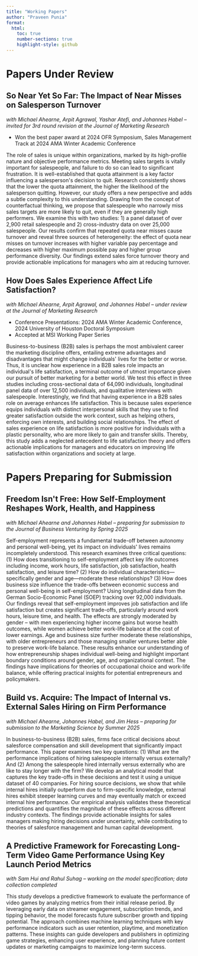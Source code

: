 ```yaml
---
title: "Working Papers"
author: "Praveen Punia"
format: 
  html:
    toc: true
    number-sections: true
    highlight-style: github
---
```


# Papers Under Review

## So Near Yet So Far: The Impact of Near Misses on Salesperson Turnover
*with Michael Ahearne, Arpit Agrawal, Yashar Atefi, and Johannes Habel – invited for 3rd round revision at the Journal of Marketing Research*

- Won the best paper award at 2024 OFR Symposium, Sales Management Track at 2024 AMA Winter Academic Conference

The role of sales is unique within organizations, marked by its high-profile nature and objective performance metrics. Meeting sales targets is vitally important for salespeople, and failure to do so can lead to significant frustration. It is well-established that quota attainment is a key factor influencing a salesperson's decision to quit. Research consistently shows that the lower the quota attainment, the higher the likelihood of the salesperson quitting. However, our study offers a new perspective and adds a subtle complexity to this understanding. Drawing from the concept of counterfactual thinking, we propose that salespeople who narrowly miss sales targets are more likely to quit, even if they are generally high performers. We examine this with two studies: 1) a panel dataset of over 2,900 retail salespeople and 2) cross-industry data on over 25,000 salespeople. Our results confirm that repeated quota near misses cause turnover and reveal three sources of heterogeneity: the effect of quota near misses on turnover increases with higher variable pay percentage and decreases with higher maximum possible pay and higher group performance diversity. Our findings extend sales force turnover theory and provide actionable implications for managers who aim at reducing turnover.

## How Does Sales Experience Affect Life Satisfaction?
*with Michael Ahearne, Arpit Agrawal, and Johannes Habel – under review at the Journal of Marketing Research*

- Conference Presentations: 2024 AMA Winter Academic Conference, 2024 University of Houston Doctoral Symposium
- Accepted at MSI Working Paper Series

Business-to-business (B2B) sales is perhaps the most ambivalent career the marketing discipline offers, entailing extreme advantages and disadvantages that might change individuals' lives for the better or worse. Thus, it is unclear how experience in a B2B sales role impacts an individual's life satisfaction, a terminal outcome of utmost importance given our pursuit of better marketing for a better world. We test this effect in three studies including cross-sectional data of 64,090 individuals, longitudinal panel data of over 12,500 individuals, and qualitative interviews with salespeople. Interestingly, we find that having experience in a B2B sales role on average enhances life satisfaction. This is because sales experience equips individuals with distinct interpersonal skills that they use to find greater satisfaction outside the work context, such as helping others, enforcing own interests, and building social relationships. The effect of sales experience on life satisfaction is more positive for individuals with a plastic personality, who are more likely to gain and transfer skills. Thereby, this study adds a neglected antecedent to life satisfaction theory and offers actionable implications for managers and educators on improving life satisfaction within organizations and society at large.

# Papers Preparing for Submission

## Freedom Isn't Free: How Self-Employment Reshapes Work, Health, and Happiness
*with Michael Ahearne and Johannes Habel – preparing for submission to the Journal of Business Venturing by Spring 2025*

Self-employment represents a fundamental trade-off between autonomy and personal well-being, yet its impact on individuals' lives remains incompletely understood. This research examines three critical questions: (1) How does transitioning to self-employment affect key life outcomes including income, work hours, life satisfaction, job satisfaction, health satisfaction, and leisure time? (2) How do individual characteristics—specifically gender and age—moderate these relationships? (3) How does business size influence the trade-offs between economic success and personal well-being in self-employment? Using longitudinal data from the German Socio-Economic Panel (SOEP) tracking over 92,000 individuals. Our findings reveal that self-employment improves job satisfaction and life satisfaction but creates significant trade-offs, particularly around work hours, leisure time, and health. The effects are strongly moderated by gender – with men experiencing higher income gains but worse health outcomes, while women achieve better work-life balance at the cost of lower earnings. Age and business size further moderate these relationships, with older entrepreneurs and those managing smaller ventures better able to preserve work-life balance. These results enhance our understanding of how entrepreneurship shapes individual well-being and highlight important boundary conditions around gender, age, and organizational context. The findings have implications for theories of occupational choice and work-life balance, while offering practical insights for potential entrepreneurs and policymakers.

## Build vs. Acquire: The Impact of Internal vs. External Sales Hiring on Firm Performance
*with Michael Ahearne, Johannes Habel, and Jim Hess – preparing for submission to the Marketing Science by Summer 2025*

In business-to-business (B2B) sales, firms face critical decisions about salesforce compensation and skill development that significantly impact performance. This paper examines two key questions: (1) What are the performance implications of hiring salespeople internally versus externally? And (2) Among the salespeople hired internally versus externally who are like to stay longer with the firm? We develop an analytical model that captures the key trade-offs in these decisions and test it using a unique dataset of 40 companies. For hiring source decisions, we show that while internal hires initially outperform due to firm-specific knowledge, external hires exhibit steeper learning curves and may eventually match or exceed internal hire performance. Our empirical analysis validates these theoretical predictions and quantifies the magnitude of these effects across different industry contexts. The findings provide actionable insights for sales managers making hiring decisions under uncertainty, while contributing to theories of salesforce management and human capital development.

## A Predictive Framework for Forecasting Long-Term Video Game Performance Using Key Launch Period Metrics
*with Sam Hui and Rahul Suhag – working on the model specification; data collection completed*

This study develops a predictive framework to evaluate the performance of video games by analyzing metrics from their initial release period. By leveraging early data on streamer engagement, subscription trends, and tipping behavior, the model forecasts future subscriber growth and tipping potential. The approach combines machine learning techniques with key performance indicators such as user retention, playtime, and monetization patterns. These insights can guide developers and publishers in optimizing game strategies, enhancing user experience, and planning future content updates or marketing campaigns to maximize long-term success.
